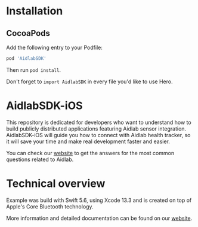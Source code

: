 # Installation

## CocoaPods

Add the following entry to your Podfile:

```rb
pod 'AidlabSDK'
```

Then run `pod install`.

Don't forget to `import AidlabSDK` in every file you'd like to use Hero.

# AidlabSDK-iOS

This repository is dedicated for developers who want to understand how to build publicly distributed applications featuring Aidlab sensor integration. AidlabSDK-iOS will guide you how to connect with Aidlab health tracker, so it will save your time and make real development faster and easier. 

You can check our [website](http://www.aidlab.com/developer) to get the answers for the most common questions related to Aidlab.

# Technical overview

Example was build with Swift 5.6, using Xcode 13.3 and is created on top of Apple's Core Bluetooth technology.

More information and detailed documentation can be found on our [website](https://www.aidlab.com/developer/docs/examples/).
